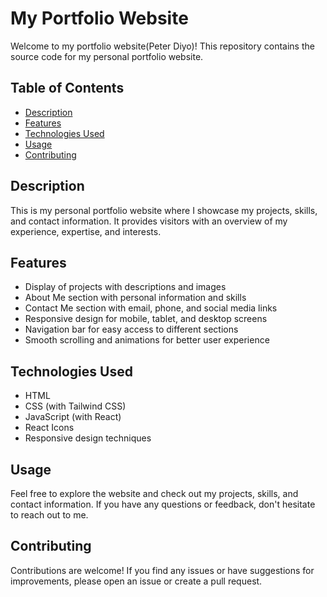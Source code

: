 # My Portfolio Website        
      
Welcome to my portfolio website(Peter Diyo)! This repository contains the source code for my personal portfolio website.   
 
## Table of Contents
 
- [Description](#description)
- [Features](#features)
- [Technologies Used](#technologies-used)
- [Usage](#Usage)
- [Contributing](#contributing)

## Description

This is my personal portfolio website where I showcase my projects, skills, and contact information. It provides visitors with an overview of my experience, expertise, and interests.

## Features

- Display of projects with descriptions and images
- About Me section with personal information and skills
- Contact Me section with email, phone, and social media links
- Responsive design for mobile, tablet, and desktop screens
- Navigation bar for easy access to different sections
- Smooth scrolling and animations for better user experience

## Technologies Used

- HTML
- CSS (with Tailwind CSS)
- JavaScript (with React)
- React Icons
- Responsive design techniques

## Usage

Feel free to explore the website and check out my projects, skills, and contact information. If you have any questions or feedback, don't hesitate to reach out to me.

## Contributing

Contributions are welcome! If you find any issues or have suggestions for improvements, please open an issue or create a pull request.
